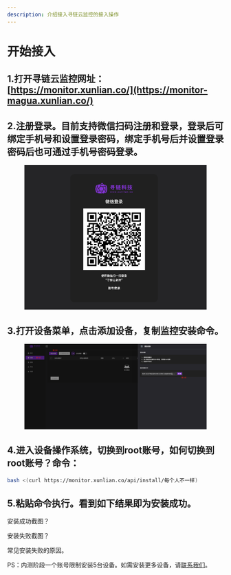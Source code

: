 ```yaml
---
description: 介绍接入寻链云监控的接入操作
---
```


# 开始接入

## 1.打开寻链云监控网址：[https://monitor.xunlian.co/](https://monitor-magua.xunlian.co/)

## 2.注册登录。目前支持微信扫码注册和登录，登录后可绑定手机号和设置登录密码，绑定手机号后并设置登录密码后也可通过手机号密码登录。

<figure><img src=".gitbook/assets/image.png" alt=""><figcaption></figcaption></figure>

## 3.打开设备菜单，点击添加设备，复制监控安装命令。

<div data-full-width="false">

<figure><img src=".gitbook/assets/image (2).png" alt=""><figcaption></figcaption></figure>

</div>

## 4.进入设备操作系统，切换到root账号，如何切换到root账号？命令：

```bash
bash <(curl https://monitor.xunlian.co/api/install/每个人不一样)
```

## 5.粘贴命令执行。看到如下结果即为安装成功。

安装成功截图？

安装失败截图？

常见安装失败的原因。

PS：内测阶段一个账号限制安装5台设备。如需安装更多设备，请[联系我们](qa/contactus.md)。

